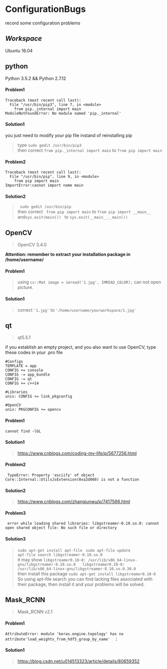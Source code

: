 # ConfigurationBugs
record some configuration problems 
## *Workspace*  
Ubuntu 16.04  

## python  
Python 3.5.2 && Python 2.7.12  
#### Problem1
```
Traceback (most recent call last):
  File "/usr/bin/pip3", line 7, in <module>
    from pip._internal import main
ModuleNotFoundError: No module named 'pip._internal'
```
#### Solution1
you just need to modify your pip file instand of reinstalling pip
> type ` sudo gedit /usr/bin/pip3 `   
> then correct ` from pip._internal import main ` to `from pip import main `  
#### Problem2
```
Traceback (most recent call last):
  File "/usr/bin/pip", line 9, in <module>
    from pip import main
ImportError:cannot import name main
```
#### Solution2
> ` sudo gedit /usr/bin/pip`  
> then correct ` from pip import main` to `from pip import __main__` and`sys.exit(main()) ` to `sys.exit(__main__._main()) `  

## OpenCV   
> OpenCV 3.4.0   

**Attention: remember to extract your installation package in /home/username/**  
#### Problem1  
> using ` cv::Mat image = imread('1.jpg', IMREAD_COLOR); ` can not open picture.  
#### Solution1  
> correct ` '1.jpg' ` to ` '/home/username/yourworkspace/1.jpg' `  

## qt
> qt5.5.1

if you establish an empty project, and you also want to use OpenCV, type these codes in your .pro file
```
#Configs 
TEMPLATE = app 
CONFIG += console
CONFIG -= app_bundle
CONFIG -= qt
CONFIG += c++14

#Libraries
unix: CONFIG += link_pkgconfig

#OpenCV
unix: PKGCONFIG += opencv
```
#### Problem1  
`cannot find -lGL`   
#### Solution1
> https://www.cnblogs.com/coding-my-life/p/5677256.html  
#### Problem2
` TypeError: Property 'asciify' of object Core::Internal::UtilsJsExtension(0xa2d060) is not a function`  
#### Solution2  
> https://www.cnblogs.com/zhangjunwu/p/7417566.html  
#### Problem3  
` error while loading shared libraries: libgstreamer-0.10.so.0: cannot open shared object file: No such file or directory`  
#### Solution3  
> `sudo apt-get install apt-file ` 
> `sudo apt-file update`  
> `apt-file search libgstreamer-0.10.so.0`  
>  it may show `libgstreamer0.10-0: /usr/lib/x86_64-linux-gnu/libgstreamer-0.10.so.0  
>   libgstreamer0.10-0: /usr/lib/x86_64-linux-gnu/libgstreamer-0.10.so.0.30.0`  
> then install this package `sudo apt-get install libgstreamer0.10-0`  
> So using apt-file search you can find lacking files associated with their package, then install it and your problems will be solved.

## Mask_RCNN  
> Mask_RCNN v2.1  

#### Problem1  
```
AttributeError: module 'keras.engine.topology' has no attribute'load_weights_from_hdf5_group_by_name'  ；
```
#### Solution1  
> https://blog.csdn.net/u014513323/article/details/80659352
